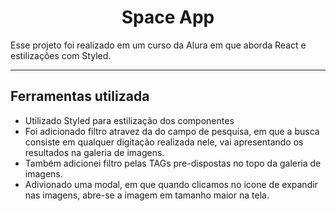 <h1 align='center' >Space App</h1>

Esse projeto foi realizado em um curso da Alura em que aborda React e estilizações com Styled.

---

## Ferramentas utilizada

* Utilizado Styled para estilização dos componentes
* Foi adicionado filtro atravez da do campo de pesquisa, em que a busca consiste em qualquer digitação realizada nele, vai apresentando os resultados na galeria de imagens.
* Também adicionei filtro pelas TAGs pre-dispostas no topo da galeria de imagens.
* Adivionado uma modal, em que quando clicamos no icone de expandir nas imagens, abre-se a imagem em tamanho maior na tela.
